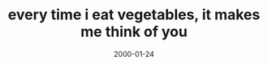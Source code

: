 ---
layout: base.njk
title : 'every time i eat vegetables, it makes me think of you' 
view_title : 'None' 
year : '2000' 
date : '2000-01-24' 
img_file : '/drawing/everytime.png' 
html_file : 'everytime' 
next_html : 'itsget.html' 
year_order : '57' 
permalink : "title/{{html_file}}.html"
---